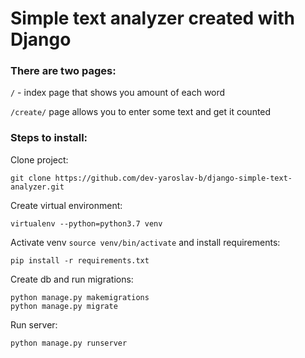 # Simple text analyzer created with Django

### There are two pages:

```/``` - index page that shows you amount of each word

```/create/``` page allows you to enter some text and get it counted

### Steps to install:

Clone project:

    git clone https://github.com/dev-yaroslav-b/django-simple-text-analyzer.git


Create virtual environment:

    virtualenv --python=python3.7 venv


Activate venv ```source venv/bin/activate``` and install requirements:

    pip install -r requirements.txt

Create db and run migrations:

    python manage.py makemigrations
    python manage.py migrate
    
Run server:

    python manage.py runserver
    

    
